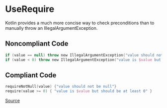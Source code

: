 # UseRequire

Kotlin provides a much more concise way to check preconditions than to manually throw an
IllegalArgumentException.

## Noncompliant Code

```kotlin
if (value == null) throw new IllegalArgumentException("value should not be null")
if (value < 0) throw new IllegalArgumentException("value is $value but should be at least 0")
```
## Compliant Code

```kotlin
requireNotNull(value) {"value should not be null"}
require(value >= 0) { "value is $value but should be at least 0" }
```

[Source](https://arturbosch.github.io/detekt/style.html#userequire)
